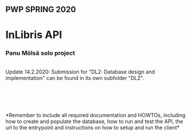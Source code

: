 ## PWP SPRING 2020
# InLibris API

### Panu Mölsä solo project
<br/>
Update 14.2.2020: Submission for "DL2: Database design and implementation" can be found in its own subfolder "DL2".
<br/><br/><br/><br/><br/><br/>
*Remember to include all required documentation and HOWTOs, including how to create and populate the database, how to run and test the API, the url to the entrypoint and instructions on how to setup and run the client*


